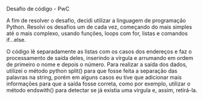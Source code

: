 Desafio de código - PwC

A fim de resolver o desafio, decidi utilizar a linguagem de programação Python. Resolvi os desafios um de cada vez, começando do mais simples até o mais complexo, usando funções, loops com for, listas e comandos if...else.

O código lê separadamente as listas com os casos dos endereços e faz o processamento de saída deles, inserindo a vírgula e arrumando em ordem de primeiro o nome e depois o número. Para realizar a saída dos dados, utilizei o método python split() para que fosse feita a separação das palavras na string, porém em alguns casos eu tive que adicionar mais informações para que a saída fosse correta, como por exemplo, utilizar o método endswith() para detectar se já existia uma vírgula e, assim, retirá-la.

